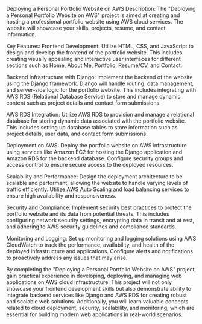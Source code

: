 Deploying a Personal Portfolio Website on AWS
Description:
The "Deploying a Personal Portfolio Website on AWS" project is aimed at creating and hosting a professional portfolio website using AWS cloud services. The website will showcase your skills, projects, resume, and contact information.

Key Features:
Frontend Development: Utilize HTML, CSS, and JavaScript to design and develop the frontend of the portfolio website. This includes creating visually appealing and interactive user interfaces for different sections such as Home, About Me, Portfolio, Resume/CV, and Contact.

Backend Infrastructure with Django: Implement the backend of the website using the Django framework. Django will handle routing, data management, and server-side logic for the portfolio website. This includes integrating with AWS RDS (Relational Database Service) to store and manage dynamic content such as project details and contact form submissions.

AWS RDS Integration: Utilize AWS RDS to provision and manage a relational database for storing dynamic data associated with the portfolio website. This includes setting up database tables to store information such as project details, user data, and contact form submissions.

Deployment on AWS: Deploy the portfolio website on AWS infrastructure using services like Amazon EC2 for hosting the Django application and Amazon RDS for the backend database. Configure security groups and access control to ensure secure access to the deployed resources.

Scalability and Performance: Design the deployment architecture to be scalable and performant, allowing the website to handle varying levels of traffic efficiently. Utilize AWS Auto Scaling and load balancing services to ensure high availability and responsiveness.

Security and Compliance: Implement security best practices to protect the portfolio website and its data from potential threats. This includes configuring network security settings, encrypting data in transit and at rest, and adhering to AWS security guidelines and compliance standards.

Monitoring and Logging: Set up monitoring and logging solutions using AWS CloudWatch to track the performance, availability, and health of the deployed infrastructure and applications. Configure alerts and notifications to proactively address any issues that may arise.

By completing the "Deploying a Personal Portfolio Website on AWS" project, gain practical experience in developing, deploying, and managing web applications on AWS cloud infrastructure. This project will not only showcase your frontend development skills but also demonstrate ability to integrate backend services like Django and AWS RDS for creating robust and scalable web solutions. Additionally, you will learn valuable concepts related to cloud deployment, security, scalability, and monitoring, which are essential for building modern web applications in real-world scenarios.
